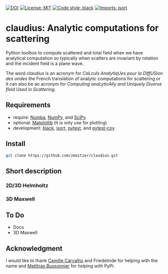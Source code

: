 [![DOI](https://zenodo.org/badge/DOI/10.5281/zenodo.4244731.svg)](https://doi.org/10.5281/zenodo.4244731) [![License: MIT](https://img.shields.io/badge/License-MIT-yellow.svg)](https://opensource.org/licenses/MIT) [![Code style: black](https://img.shields.io/badge/code%20style-black-000000.svg)](https://github.com/psf/black) [![Imports: isort](https://img.shields.io/badge/%20imports-isort-%231674b1?style=flat&labelColor=ef8336)](https://pycqa.github.io/isort/)

# claudius: Analytic computations for scattering

Python toolbox to compute scattered and total field when we have analytical computation so typically when scatters are invariant by rotation and the incident field is a plane wave.

The word _claudius_ is an acronym for _CaLculs AnalytiqUes pour la DIffUSion des ondes_ the French translation of analytic computations for scattering or it can also be an acronym for _Computing anaLyticAlly and Uniquely Diverse fIeld Used in Scattering_.

## Requirements

- require: [Numba](https://github.com/numba/numba), [NumPy](https://github.com/numpy/numpy), and [SciPy](https://github.com/scipy/scipy)
- optional: [Matplotlib](https://github.com/matplotlib/matplotlib) (it is only use for plotting)
- development: [black](https://github.com/psf/black), [isort](https://github.com/PyCQA/isort), [pytest](https://github.com/pytest-dev/pytest), and [pytest-cov](https://github.com/pytest-dev/pytest-cov)

## Install

```bash
git clone https://github.com/zmoitier/claudius.git
```

## Short description

### 2D/3D Helmholtz

### 3D Maxwell

## To Do

- Docs
- 3D Maxwell

## Acknowledgment

I would like to thank [Camille Carvalho](https://github.com/carvalhocamille) and Friedelinde for helping with the name and [Matthias Bussonnier](https://github.com/Carreau) for helping with PyPi.
